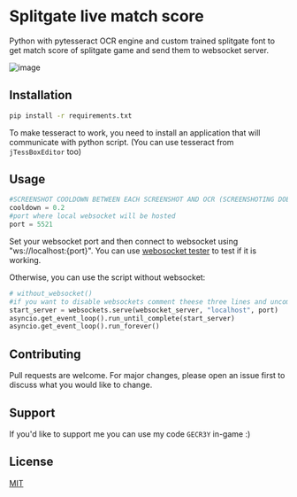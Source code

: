# Splitgate live match score

Python with pytesseract OCR engine and custom trained splitgate font to get match score of splitgate game and send them to websocket server.

![image](https://user-images.githubusercontent.com/74879467/129587165-8869a8e6-9e15-46f7-89fa-3f45e76887c1.png)


## Installation

```bash
pip install -r requirements.txt
```
To make tesseract to work, you need to install an application that will communicate with python script.
(You can use tesseract from `jTessBoxEditor` too)
## Usage

```python
#SCREENSHOT COOLDOWN BETWEEN EACH SCREENSHOT AND OCR (SCREENSHOTING DOESN'T TAKE MUCH PERFORMANCE)
cooldown = 0.2
#port where local websocket will be hosted
port = 5521
```
Set your websocket port and then connect to websocket using "ws://localhost:{port}". You can use [webosocket tester](https://www.piesocket.com/websocket-tester) to test if it is working.

Otherwise, you can use the script without websocket:

```python
# without_websocket()
#if you want to disable websockets comment theese three lines and uncommend line above
start_server = websockets.serve(websocket_server, "localhost", port)
asyncio.get_event_loop().run_until_complete(start_server)
asyncio.get_event_loop().run_forever()
```

## Contributing
Pull requests are welcome. For major changes, please open an issue first to discuss what you would like to change.

## Support 
If you'd like to support me you can use my code `GECR3Y` in-game :)

## License
[MIT](https://choosealicense.com/licenses/mit/)
